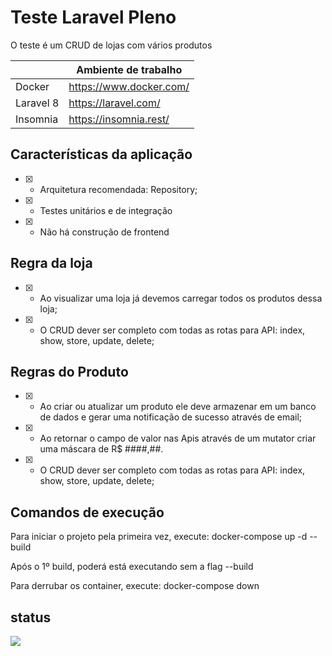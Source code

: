 # Teste Laravel Pleno
O teste é um CRUD de lojas com vários produtos

 <table style="width:100%">
    <thead>
      <tr>
        <th></th>
        <th>Ambiente de trabalho</th>
      </tr>
    </thead>
    <tbody>
      <tr>
        <td>Docker</td>
        <td><a target="_blank" href="https://www.docker.com/">https://www.docker.com/</a></td>
      </tr>   
      <tr>
        <td>Laravel 8</td>
        <td><a target="_blank" href="https://laravel.com/">https://laravel.com/</a></td>
      </tr> 
      <tr>
        <td>Insomnia</td>
        <td><a target="_blank" href="https://insomnia.rest/">https://insomnia.rest/</a></td>
      </tr>    
    </tbody>
</table>

## Características da aplicação
* [x] - Arquitetura recomendada: Repository;
* [x] - Testes unitários e de integração
* [x] - Não há construção de frontend
## Regra da loja
* [x] - Ao visualizar uma loja já devemos carregar todos os produtos dessa loja;
* [x] - O CRUD dever ser completo com todas as rotas para API: index, show, store, update, delete;

## Regras do Produto
* [x] -  Ao criar ou atualizar um produto ele deve armazenar em um banco de dados e gerar
uma notificação de sucesso através de email;

* [x] - Ao retornar o campo de valor nas Apis através de um mutator criar uma máscara de
   R$ ####,##.

* [x] - O CRUD dever ser completo com todas as rotas para API: index, show, store,
   update, delete;

## Comandos de execução

Para iniciar o projeto pela primeira vez, execute:
docker-compose up -d --build

Após o 1º build, poderá está executando sem a flag --build

Para derrubar os container, execute:
docker-compose down

## status

<p><img src="https://github.com/R4YC0NLima/teste-loja/workflows/Pokedex-PHP%20Workflow/badge.svg"></p>

